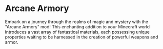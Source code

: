 # Arcane Armory

Embark on a journey through the realms of magic and mystery with the "Arcane Armory" mod! This enchanting addition to your Minecraft world introduces a vast array of fantastical materials, each possessing unique properties waiting to be harnessed in the creation of powerful weapons and armor.
